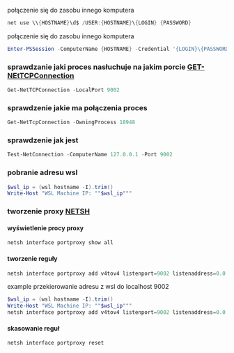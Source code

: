 

połączenie się do zasobu innego komputera
``` PowerShell 
net use \\{HOSTNAME}\d$ /USER:{HOSTNAME}\{LOGIN} {PASSWORD}
``` 
połączenie się do zasobu innego komputera
``` PowerShell 
Enter-PSSession -ComputerName {HOSTNAME} -Credential '{LOGIN}\{PASSWORD}' 
``` 


### sprawdzanie jaki proces nasłuchuje na jakim porcie [GET-NEtTCPConnection](https://docs.microsoft.com/en-us/powershell/module/nettcpip/get-nettcpconnection?view=winserver2012r2-ps&redirectedfrom=MSDN)

``` PowerShell 
Get-NetTCPConnection -LocalPort 9002
```


### sprawdzenie jakie ma połączenia proces

``` PowerShell 
Get-NetTcpConnection -OwningProcess 18948
```


### sprawdzenie jak jest 

``` PowerShell 
Test-NetConnection -ComputerName 127.0.0.1 -Port 9002
```

### pobranie adresu wsl
``` PowerShell 
$wsl_ip = (wsl hostname -I).trim()
Write-Host "WSL Machine IP: ""$wsl_ip"""
```

### tworzenie proxy [NETSH](https://docs.microsoft.com/en-us/windows-server/networking/technologies/netsh/netsh-contexts)

#### wyświetlenie procy proxy 
``` PowerShell 
netsh interface portproxy show all 
```
#### tworzenie reguły

``` PowerShell 
netsh interface portproxy add v4tov4 listenport=9002 listenaddress=0.0.0.0 connectport=9002 connectaddress=192.168.8.9
```
example przekierowanie adresu z wsl do localhost 9002

``` PowerShell 
$wsl_ip = (wsl hostname -I).trim()
Write-Host "WSL Machine IP: ""$wsl_ip"""
netsh interface portproxy add v4tov4 listenport=9002 listenaddress=0.0.0.0 connectport=9002 connectaddress=$wsl_ip
```

#### skasowanie reguł 
``` PowerShell 
netsh interface portproxy reset
```